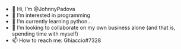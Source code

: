 - 👋 Hi, I’m @JohnnyPadova
- 👀 I’m interested in programming
- 🌱 I’m currently learning python...
- 💞️ I’m looking to collaborate on my own business alone (and that is, spending time with myself)
- 📫 How to reach me: Ghiaccio#7328

<!---
JohnnyPadova is a ✨ special ✨ repository because its `README.md` (this file) appears on your GitHub profile.
You can click the Preview link to take a look at your changes.
--->
